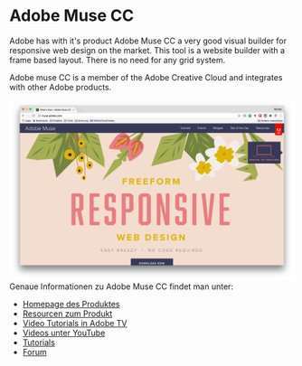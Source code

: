 # Adobe Muse CC
Adobe has with it's product Adobe Muse CC a very good visual builder for responsive web design on the market. This tool is a website builder with a frame based layout. There is no need for any grid system.

Adobe muse CC is a member of the Adobe Creative Cloud and integrates with other Adobe products.

![](../../de/images/adobe-muse-cc/homepage.png)
Genaue Informationen zu Adobe Muse CC findet man unter:

* [Homepage des Produktes](http://muse.adobe.com/)
* [Resourcen zum Produkt](http://resources.muse.adobe.com/collections/resources)
* [Video Tutorials in Adobe TV](http://tv.adobe.com/de/product/muse/)
* [Videos unter YouTube](https://www.youtube.com/results?search_query=adobe+muse) 
* [Tutorials](https://helpx.adobe.com/de/muse/tutorials.html)
* [Forum](https://forums.adobe.com/community/muse)

